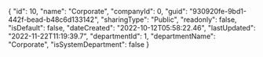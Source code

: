 {
  "id": 10,
  "name": "Corporate",
  "companyId": 0,
  "guid": "930920fe-9bd1-442f-bead-b48c6d133142",
  "sharingType": "Public",
  "readonly": false,
  "isDefault": false,
  "dateCreated": "2022-10-12T05:58:22.46",
  "lastUpdated": "2022-11-22T11:19:39.7",
  "departmentId": 1,
  "departmentName": "Corporate",
  "isSystemDepartment": false
}